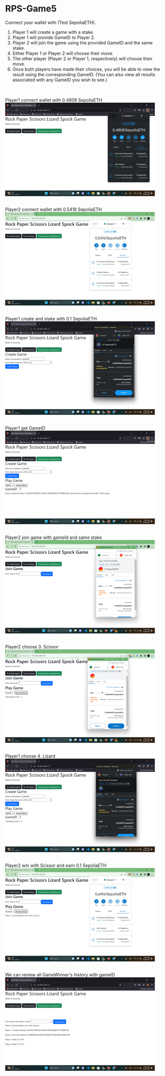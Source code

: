 # RPS-Game5

Connect your wallet with (Test SepoliaETH).

1. Player 1 will create a game with a stake.
2. Player 1 will provide GameID to Player 2.
3. Player 2 will join the game using the provided GameID and the same stake.
4. Either Player 1 or Player 2 will choose their move.
5. The other player (Player 2 or Player 1, respectively) will choose their move.
6. Once both players have made their choices, you will be able to view the result using the corresponding GameID. (You can also view all results associated with any GameID you wish to see.)

 <br> <br> 
Player1 connect wallet with 0.4808 SepoliaETH <br>
<img src='./img/1.png' height='300'>  <br> <br>

Player2 connect wallet with 0.5418 SepoliaETH <br>
<img src='./img/2.png' height='300'> <br> <br>

Player1 create and stake with 0.1 SepoliaETH <br>
<img src='./img/3.png' height='300'>  <br> <br>

Player1 get GameID <br>
<img src='./img/4.png' height='300'> <br> <br>

Player2 join game with gameId and same stake <br>
<img src='./img/5.png' height='300'>  <br> <br>

Player2 choose  3. Scissor <br>
<img src='./img/6.png' height='300'> <br> <br>

Player1 choose 4. Lizard <br>
<img src='./img/7.png' height='300'>  <br> <br>

Player2 win with Scissor and earn 0.1 SepoliaETH  <br>
<img src='./img/8.png' height='300'> <br> <br>

We can review all GameWinner's history with gameID <br>
<img src='./img/9.png' height='300'>  <br> <br>

